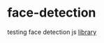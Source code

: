 # face-detection
testing face detection js [library](https://github.com/justadudewhohacks/face-api.js)
